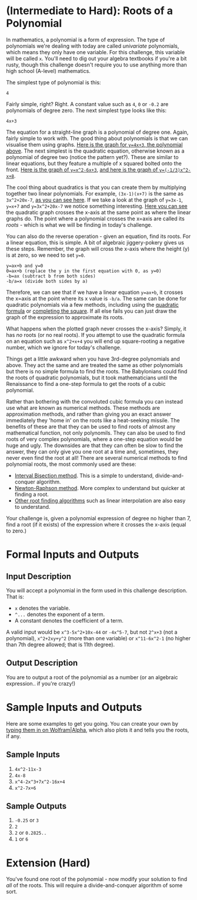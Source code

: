 # [](#HardIcon) **(Intermediate to Hard)**: Roots of a Polynomial

In mathematics, a polynomial is a form of expression. The type of polynomials we're dealing with today are called *univariate* polynomials, which means they only have one variable. For this challenge, this variable will be called `x`. You'll need to dig out your algebra textbooks if you're a bit rusty, though this challenge doesn't require you to use anything more than high school (A-level) mathematics.

The simplest type of polynomial is this:

    4

Fairly simple, right? Right. A constant value such as `4`, `0` or `-0.2` are polynomials of degree zero.  The next simplest type looks like this:

    4x+3

The equation for a straight-line graph is a polynomial of degree one. Again, fairly simple to work with. The good thing about polynomials is that we can visualise them using graphs. [Here is the graph for `y=4x+3`, the polynomial above](https://www.desmos.com/calculator/llczd44a8i). The next simplest is the quadratic equation, otherwise known as a polynomial of degree two (notice the pattern yet?). These are similar to linear equations, but they feature a multiple of x squared bolted onto the front. [Here is the graph of `y=x^2-6x+3`](https://www.desmos.com/calculator/nmzbjtiqmf), [and here is the graph of `y=(-1/3)x^2-x+8`](https://www.desmos.com/calculator/2vjpjxxgwp).

The cool thing about quadratics is that you can create them by multiplying together two linear polynomials. For example, `(3x-1)(x+7)` is the same as `3x^2+20x-7`, [as you can see here](https://www.desmos.com/calculator/si0svfjmcj). If we take a look at the graph of `y=3x-1`, `y=x+7` and `y=3x^2+20x-7` we notice something interesting. [Here you can see](https://www.desmos.com/calculator/maw5tkik1p) the quadratic graph crosses the x-axis at the same point as where the linear graphs do. The point where a polynomial crosses the x=axis are called its *roots* - which is what we will be finding in today's challenge.

You can also do the reverse operation - given an equation, find its roots. For a linear equation, this is simple. A bit of algebraic jiggery-pokery gives us these steps. Remember, the graph will cross the x-axis where the height (y) is at zero, so we need to set `y=0`.

    y=ax+b and y=0
    0=ax+b (replace the y in the first equation with 0, as y=0)
    -b=ax (subtract b from both sides)
    -b/a=x (divide both sides by a)

Therefore, we can see that if we have a linear equation `y=ax+b`, it crosses the x=axis at the point where its x value is `-b/a`. The same can be done for quadratic polynomials via a few methods, including using the [quadratic formula](https://en.wikipedia.org/wiki/Quadratic_formula) or [completing the square](https://en.wikipedia.org/wiki/Completing_the_square). If all else fails you can just draw the graph of the expression to approximate its roots.

What happens when the plotted graph never crosses the x-axis? Simply, it has *no* roots (or no real roots). If you attempt to use the quadratic formula on an equation such as `x^2+x+4` you will end up square-rooting a negative number, which we ignore for today's challenge.

Things get a little awkward when you have 3rd-degree polynomials and above. They act the same and are treated the same as other polynomials but there is no simple formula to find the roots. The Babylonians could find the roots of quadratic polynomials, but it took mathematicians until the Renaissance to find a one-step formula to get the roots of a cubic polynomial.

Rather than bothering with the convoluted cubic formula you can instead use what are known as numerical methods. These methods are approximation methods, and rather than giving you an exact answer immediately they 'home in' on the roots like a heat-seeking missile. The benefits of these are that they can be used to find roots of almost any mathematical function, not only polynomils. They can also be used to find roots of very complex polynomials, where a one-step equation would be huge and ugly. The downsides are that they can often be slow to find the answer, they can only give you one root at a time and, sometimes, they never even find the root at all! There are several numerical methods to find polynomial roots, the most commonly used are these:

* [Interval Bisection method](https://en.wikipedia.org/wiki/Bisection_method). This is a simple to understand, divide-and-conquer algorithm.
* [Newton-Raphson method](https://en.wikipedia.org/wiki/Newton%27s_method). More complex to understand but quicker at finding a root.
* [Other root finding algorithms](https://en.wikipedia.org/wiki/Root-finding_algorithm#Interpolation_2) such as linear interpolation are also easy to understand.

Your challenge is, given a polynomial expression of degree no higher than 7, find a root (if it exists) of the expression where it crosses the x-axis (equal to zero.)

# Formal Inputs and Outputs

## Input Description

You will accept a polynomial in the form used in this challenge description. That is:

* `x` denotes the variable.
* `^...` denotes the exponent of a term.
* A constant denotes the coefficient of a term.

A valid input would be `x^3-5x^2+10x-44` or `-4x^5-7`, but not `2^x+3` (not a polynomial), `x^2+2xy+y^2` (more than one variable) or `x^11-6x^2-1` (no higher than 7th degree allowed; that is 11th degree).

## Output Description

You are to output a root of the polynomial as a number (or an algebraic expression.. if you're crazy!)

# Sample Inputs and Outputs

Here are some examples to get you going. You can create your own by [typing them in on Wolfram|Alpha](http://www.wolframalpha.com/input/?i=x^2-7x%2B6), which also plots it and tells you the roots, if any.

## Sample Inputs

1. `4x^2-11x-3`
2. `4x-8`
3. `x^4-2x^3+7x^2-16x+4`
4. `x^2-7x+6`

## Sample Outputs

1. `-0.25` or `3`
2. `2`
3. `2` or `0.2825..`
4. `1` or `6`

# Extension (Hard)

You've found one root of the polynomial - now modify your solution to find *all* of the roots. This will require a divide-and-conquer algorithm of some sort.